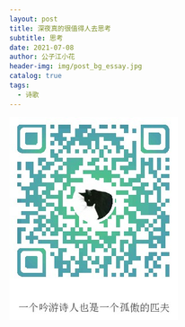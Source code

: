 ```yaml
---
layout: post
title: 深夜真的很值得人去思考
subtitle: 思考
date: 2021-07-08
author: 公子江小花
header-img: img/post_bg_essay.jpg
catalog: true
tags:
  - 诗歌
---
```


![ORZ](/img/wechat_code.jpg)
